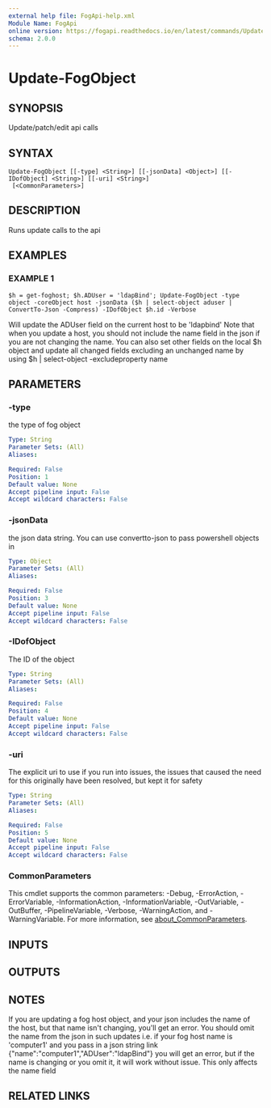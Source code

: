 ```yaml
---
external help file: FogApi-help.xml
Module Name: FogApi
online version: https://fogapi.readthedocs.io/en/latest/commands/Update-FogObject
schema: 2.0.0
---
```


# Update-FogObject

## SYNOPSIS
Update/patch/edit api calls

## SYNTAX

```
Update-FogObject [[-type] <String>] [[-jsonData] <Object>] [[-IDofObject] <String>] [[-uri] <String>]
 [<CommonParameters>]
```

## DESCRIPTION
Runs update calls to the api

## EXAMPLES

### EXAMPLE 1
```
$h = get-foghost; $h.ADUser = 'ldapBind'; Update-FogObject -type object -coreObject host -jsonData ($h | select-object aduser | ConvertTo-Json -Compress) -IDofObject $h.id -Verbose
```

Will update the ADUser field on the current host to be 'ldapbind' Note that when you update a host, you should not include the name field in the json if you are not changing the name.
You can also set other fields on the local $h object and update all changed fields excluding an unchanged name by using $h | select-object -excludeproperty name

## PARAMETERS

### -type
the type of fog object

```yaml
Type: String
Parameter Sets: (All)
Aliases:

Required: False
Position: 1
Default value: None
Accept pipeline input: False
Accept wildcard characters: False
```

### -jsonData
the json data string.
You can use convertto-json to pass powershell objects in

```yaml
Type: Object
Parameter Sets: (All)
Aliases:

Required: False
Position: 3
Default value: None
Accept pipeline input: False
Accept wildcard characters: False
```

### -IDofObject
The ID of the object

```yaml
Type: String
Parameter Sets: (All)
Aliases:

Required: False
Position: 4
Default value: None
Accept pipeline input: False
Accept wildcard characters: False
```

### -uri
The explicit uri to use if you run into issues, the issues that caused the need for this originally have been resolved, but kept it for safety

```yaml
Type: String
Parameter Sets: (All)
Aliases:

Required: False
Position: 5
Default value: None
Accept pipeline input: False
Accept wildcard characters: False
```

### CommonParameters
This cmdlet supports the common parameters: -Debug, -ErrorAction, -ErrorVariable, -InformationAction, -InformationVariable, -OutVariable, -OutBuffer, -PipelineVariable, -Verbose, -WarningAction, and -WarningVariable. For more information, see [about_CommonParameters](http://go.microsoft.com/fwlink/?LinkID=113216).

## INPUTS

## OUTPUTS

## NOTES
If you are updating a fog host object, and your json includes the name of the host, but that name isn't changing, you'll get an error.
You should omit the name from the json in such updates
i.e.
if your fog host name is 'computer1' and you pass in a json string link {"name":"computer1","ADUser":"ldapBind"} you will get an error, but if the name is changing or you omit it, it will work without issue.
This only affects the name field

## RELATED LINKS
